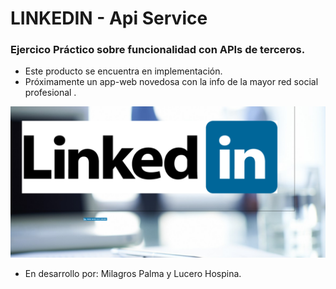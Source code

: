 # LINKEDIN - Api Service

### Ejercico Práctico sobre funcionalidad con APIs de terceros.

* Este producto se encuentra en implementación.
* Próximamente un app-web novedosa con la info de la mayor red social profesional .

![Sin titulo](public/assets/images/home-view.png)

* En desarrollo por: Milagros Palma y Lucero Hospina.